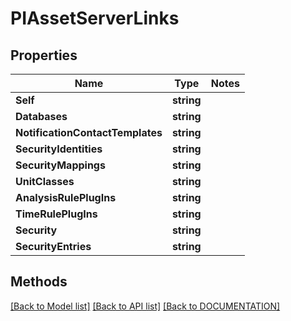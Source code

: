 # PIAssetServerLinks

## Properties
Name | Type | Notes
------------ | ------------- | -------------
**Self** | **string**
**Databases** | **string**
**NotificationContactTemplates** | **string**
**SecurityIdentities** | **string**
**SecurityMappings** | **string**
**UnitClasses** | **string**
**AnalysisRulePlugIns** | **string**
**TimeRulePlugIns** | **string**
**Security** | **string**
**SecurityEntries** | **string**

## Methods
[[Back to Model list]](../../DOCUMENTATION.md#documentation-for-models) [[Back to API list]](../../DOCUMENTATION.md#documentation-for-api-endpoints) [[Back to DOCUMENTATION]](../../DOCUMENTATION.md)
